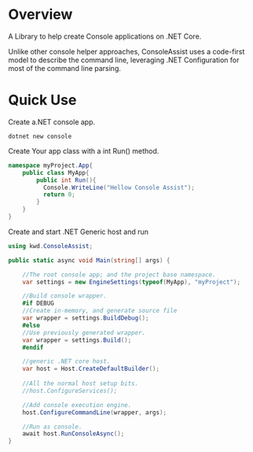 # Overview
 A Library to help create Console applications on .NET Core.

 Unlike other console helper approaches, ConsoleAssist uses a code-first model to describe the command line, 
  leveraging .NET Configuration for most of the command line parsing.

# Quick Use

Create a.NET console app.

```
dotnet new console
```

Create Your app class with a int Run() method.

```c#
namespace myProject.App{
    public class MyApp{
        public int Run(){
          Console.WriteLine("Hellow Console Assist");
          return 0;
	    }
    }
}
```

Create and start .NET Generic host and run
```c#
using kwd.ConsoleAssist;

public static async void Main(string[] args) {

    //The root console app; and the project base namespace.
    var settings = new EngineSettings(typeof(MyApp), "myProject");

    //Build console wrapper.
    #if DEBUG
    //Create in-memory, and generate source file
    var wrapper = settings.BuildDebug();
    #else
    //Use previously generated wrapper.
    var wrapper = settings.Build();
    #endif

    //generic .NET core host.
    var host = Host.CreateDefaultBuilder();
    
    //All the normal host setup bits.
    //host.ConfigureServices();

    //Add console execution engine.
    host.ConfigureCommandLine(wrapper, args);

    //Run as console.
    await host.RunConsoleAsync();
}
```
